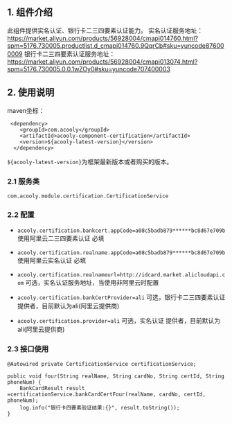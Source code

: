 <!-- title: 实名/卡认证组件  -->
<!-- type: app -->
<!-- author: qiubo -->
## 1. 组件介绍

此组件提供实名认证、银行卡二三四要素认证能力。
实名认证服务地址：https://market.aliyun.com/products/56928004/cmapi014760.html?spm=5176.730005.productlist.d_cmapi014760.9QqrCb#sku=yuncode876000009
银行卡二三四要素认证服务地址：https://market.aliyun.com/products/56928004/cmapi013074.html?spm=5176.730005.0.0.1wZOy0#sku=yuncode707400003

## 2. 使用说明

maven坐标：

     <dependency>
        <groupId>com.acooly</groupId>
        <artifactId>acooly-component-certification</artifactId>
        <version>${acooly-latest-version}</version>
      </dependency>

`${acooly-latest-version}`为框架最新版本或者购买的版本。

### 2.1 服务类

    com.acooly.module.certification.CertificationService
    

### 2.2 配置

* `acooly.certification.bankcert.appCode=a08c5badb879******bc8d67e709b` 
  使用阿里云二三四要素认证 必填
  
* `acooly.certification.realname.appCode=a08c5badb879******bc8d67e709b` 
  使用阿里云实名认证 必填  
  
* `acooly.certification.realnameurl=http://idcard.market.alicloudapi.com`
  可选，实名认证服务地址，当使用非阿里云时配置   
  
* `acooly.certification.bankCertProvider=ali`
  可选，银行卡二三四要素认证 提供者，目前默认为ali(阿里云提供商)  

* `acooly.certification.provider=ali`
  可选，实名认证 提供者，目前默认为ali(阿里云提供商)
    




### 2.3 接口使用

    @Autowired private CertificationService certificationService;
            
    public void four(String realName, String cardNo, String certId, String phoneNum) {
        BankCardResult result =certificationService.bankCardCertFour(realName, cardNo, certId, phoneNum);
        log.info("银行卡四要素验证结果:{}", result.toString());
    }


            
              